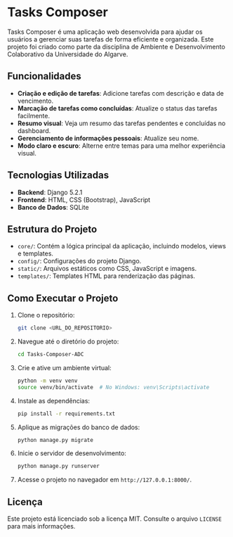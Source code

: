 # Tasks Composer

Tasks Composer é uma aplicação web desenvolvida para ajudar os usuários a gerenciar suas tarefas de forma eficiente e organizada. Este projeto foi criado como parte da disciplina de Ambiente e Desenvolvimento Colaborativo da Universidade do Algarve.

## Funcionalidades

- **Criação e edição de tarefas**: Adicione tarefas com descrição e data de vencimento.
- **Marcação de tarefas como concluídas**: Atualize o status das tarefas facilmente.
- **Resumo visual**: Veja um resumo das tarefas pendentes e concluídas no dashboard.
- **Gerenciamento de informações pessoais**: Atualize seu nome.
- **Modo claro e escuro**: Alterne entre temas para uma melhor experiência visual.

## Tecnologias Utilizadas

- **Backend**: Django 5.2.1
- **Frontend**: HTML, CSS (Bootstrap), JavaScript
- **Banco de Dados**: SQLite

## Estrutura do Projeto

- `core/`: Contém a lógica principal da aplicação, incluindo modelos, views e templates.
- `config/`: Configurações do projeto Django.
- `static/`: Arquivos estáticos como CSS, JavaScript e imagens.
- `templates/`: Templates HTML para renderização das páginas.

## Como Executar o Projeto

1. Clone o repositório:
   ```bash
   git clone <URL_DO_REPOSITORIO>
   ```

2. Navegue até o diretório do projeto:
   ```bash
   cd Tasks-Composer-ADC
   ```

3. Crie e ative um ambiente virtual:
   ```bash
   python -m venv venv
   source venv/bin/activate  # No Windows: venv\Scripts\activate
   ```

4. Instale as dependências:
   ```bash
   pip install -r requirements.txt
   ```

5. Aplique as migrações do banco de dados:
   ```bash
   python manage.py migrate
   ```

6. Inicie o servidor de desenvolvimento:
   ```bash
   python manage.py runserver
   ```

7. Acesse o projeto no navegador em `http://127.0.0.1:8000/`.

## Licença

Este projeto está licenciado sob a licença MIT. Consulte o arquivo `LICENSE` para mais informações.
